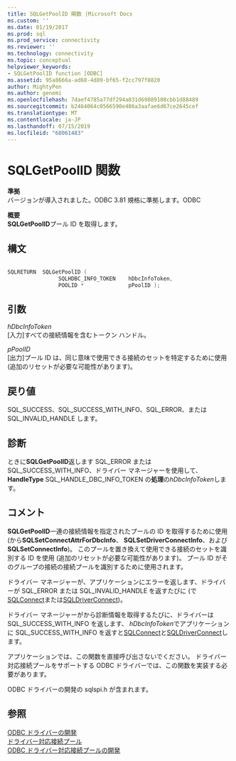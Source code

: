 ```yaml
---
title: SQLGetPoolID 関数 |Microsoft Docs
ms.custom: ''
ms.date: 01/19/2017
ms.prod: sql
ms.prod_service: connectivity
ms.reviewer: ''
ms.technology: connectivity
ms.topic: conceptual
helpviewer_keywords:
- SQLGetPoolID function [ODBC]
ms.assetid: 95a8666a-ad68-4d89-bf65-f2cc797f8820
author: MightyPen
ms.author: genemi
ms.openlocfilehash: 7daef4785a77df294a831d69089108cbb1d88489
ms.sourcegitcommit: b2464064c0566590e486a3aafae6d67ce2645cef
ms.translationtype: MT
ms.contentlocale: ja-JP
ms.lasthandoff: 07/15/2019
ms.locfileid: "68061483"
---
```

# <a name="sqlgetpoolid-function"></a>SQLGetPoolID 関数
**準拠**  
 バージョンが導入されました。ODBC 3.81 規格に準拠します。ODBC  
  
 **概要**  
 **SQLGetPoolID**プール ID を取得します。  
  
## <a name="syntax"></a>構文  
  
```cpp
  
SQLRETURN  SQLGetPoolID (  
                SQLHDBC_INFO_TOKEN    hDbcInfoToken,  
                POOLID *              pPoolID );  
```  
  
## <a name="arguments"></a>引数  
 *hDbcInfoToken*  
 [入力]すべての接続情報を含むトークン ハンドル。  
  
 *pPoolID*  
 [出力]プール ID は、同じ意味で使用できる接続のセットを特定するために使用 (追加のリセットが必要な可能性があります)。  
  
## <a name="returns"></a>戻り値  
 SQL_SUCCESS、SQL_SUCCESS_WITH_INFO、SQL_ERROR、または SQL_INVALID_HANDLE します。  
  
## <a name="diagnostics"></a>診断  
 ときに**SQLGetPoolID**返します SQL_ERROR または SQL_SUCCESS_WITH_INFO、ドライバー マネージャーを使用して、 **HandleType** SQL_HANDLE_DBC_INFO_TOKEN の**処理**の*hDbcInfoToken*します。  
  
## <a name="remarks"></a>コメント  
 **SQLGetPoolID**一連の接続情報を指定されたプールの ID を取得するために使用 (から**SQLSetConnectAttrForDbcInfo**、 **SQLSetDriverConnectInfo**、および**SQLSetConnectInfo**)。 このプールを置き換えて使用できる接続のセットを識別する ID を使用 (追加のリセットが必要な可能性があります)。 プール ID がそのグループの接続の接続プールを識別するために使用されます。  
  
 ドライバー マネージャーが、アプリケーションにエラーを返します、ドライバーが SQL_ERROR または SQL_INVALID_HANDLE を返すたびに (で[SQLConnect](../../../odbc/reference/syntax/sqlconnect-function.md)または[SQLDriverConnect](../../../odbc/reference/syntax/sqldriverconnect-function.md))。  
  
 ドライバー マネージャーがから診断情報を取得するたびに、ドライバーは SQL_SUCCESS_WITH_INFO を返します、 *hDbcInfoToken*でアプリケーションに SQL_SUCCESS_WITH_INFO を返すと[SQLConnect](../../../odbc/reference/syntax/sqlconnect-function.md)と[SQLDriverConnect](../../../odbc/reference/syntax/sqldriverconnect-function.md)します。  
  
 アプリケーションでは、この関数を直接呼び出さないでください。 ドライバー対応接続プールをサポートする ODBC ドライバーでは、この関数を実装する必要があります。  
  
 ODBC ドライバーの開発の sqlspi.h が含まれます。  
  
## <a name="see-also"></a>参照  
 [ODBC ドライバーの開発](../../../odbc/reference/develop-driver/developing-an-odbc-driver.md)   
 [ドライバー対応接続プール](../../../odbc/reference/develop-app/driver-aware-connection-pooling.md)   
 [ODBC ドライバー対応接続プールの開発](../../../odbc/reference/develop-driver/developing-connection-pool-awareness-in-an-odbc-driver.md)
